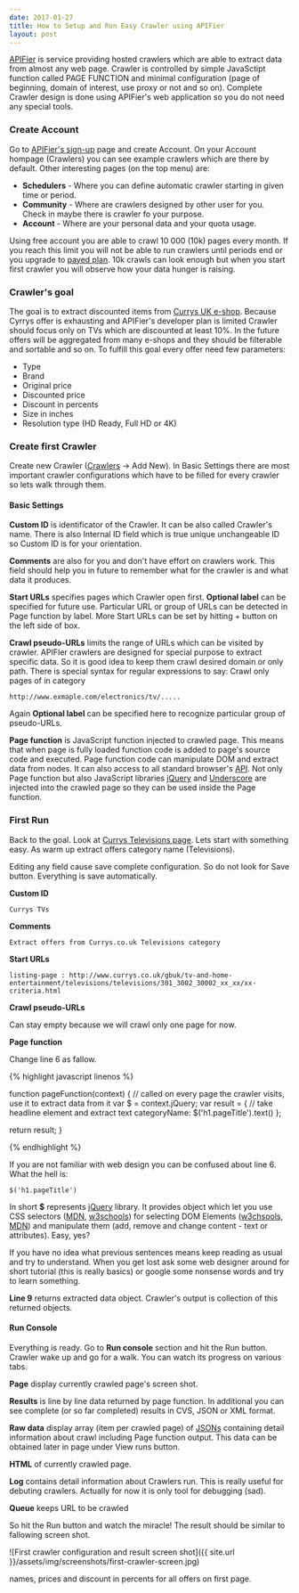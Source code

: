 ```yaml
---
date: 2017-01-27
title: How to Setup and Run Easy Crawler using APIFier
layout: post
---
```


[APIFier](http://www.apifier.com) is service providing hosted crawlers which are able to extract data from almost any web page. Crawler is controlled by simple JavaSctipt function called PAGE FUNCTION and minimal configuration (page of beginning, domain of interest, use proxy or not and so on). Complete Crawler design is done using APIFier's web application so you do not need any special tools.

### Create Account
Go to [APIFier's sign-up](https://www.apifier.com/sign-up) page and create Account. On your Account hompage (Crawlers) you can see example crawlers which are there by default. Other interesting pages (on the top menu) are:

* **Schedulers** - Where you can define automatic crawler starting in given time or period.
* **Community** - Where are crawlers designed by other user for you. Check in maybe there is crawler fo your purpose.
* **Account** - Where are your personal data and your quota usage.

Using free account you are able to crawl 10 000 (10k) pages every month. If you reach this limit you will not be able to run crawlers until periods end or you upgrade to [payed plan](https://www.apifier.com/pricing). 10k crawls can look enough but when you start first crawler you will observe how your data hunger is raising.

### Crawler's goal
The goal is to extract discounted items from [Currys UK e-shop](http://www.currys.co.uk/). Because Cyrrys offer is exhausting and APIFier's developer plan is limited Crawler should focus only on TVs which are discounted at least 10%. In the future offers will be aggregated from many e-shops and they should be filterable and sortable and so on. To fulfill this goal every offer need few parameters:
* Type
* Brand
* Original price
* Discounted price
* Discount in percents
* Size in inches
* Resolution type (HD Ready, Full HD or 4K)

### Create first Crawler
Create new Crawler ([Crawlers](https://www.apifier.com/crawlers) -> Add New). In Basic Settings there are most important crawler configurations which have to be filled for every crawler so lets walk through them.

#### Basic Settings
**Custom ID** is identificator of the Crawler. It can be also called Crawler's name. There is also Internal ID field which is true unique unchangeable ID so Custom ID is for your orientation.

**Comments** are also for you and don't have effort on crawlers work. This field should help you in future to remember what for the crawler is and what data it produces.

**Start URLs** specifies pages which Crawler open first. **Optional label** can be specified for future use. Particular URL or group of URLs can be detected in Page function by label. More Start URLs can be set by hitting + button on the left side of box.

**Crawl pseudo-URLs** limits the range of URLs which can be visited by crawler. APIFIer crawlers are designed for special purpose to extract specific data. So it is good idea to keep them crawl desired domain or only path. There is special syntax for regular expressions to say: Crawl only pages of in category

    http://www.exmaple.com/electronics/tv/.....

Again **Optional label** can be specified here to recognize particular group of pseudo-URLs.

**Page function** is JavaScript function injected to crawled page. This means that when page is fully loaded function code is added to page's source code and executed. Page function code can manipulate DOM and extract data from nodes. It can also access to all standard browser's [API](https://www.w3.org/standards/webdesign/script.html). Not only Page function but also JavaScript libraries [jQuery](https://jquery.com/) and [Underscore](http://underscorejs.org/) are injected into the crawled page so they can be used inside the Page function.

### First Run
Back to the goal. Look at [Currys Televisions page](http://www.currys.co.uk/gbuk/tv-and-home-entertainment/televisions/televisions/301_3002_30002_xx_xx/xx-criteria.html). Lets start with something easy. As warm up extract offers category name (Televisions).

Editing any field cause save complete configuration. So do not look for Save button. Everything is save automatically.

**Custom ID**

    Currys TVs

**Comments**

    Extract offers from Currys.co.uk Televisions category

**Start URLs**

    listing-page : http://www.currys.co.uk/gbuk/tv-and-home-entertainment/televisions/televisions/301_3002_30002_xx_xx/xx-criteria.html

**Crawl pseudo-URLs**    

Can stay empty because we will crawl only one page for now.

**Page function**

Change line 6 as fallow.

{% highlight javascript linenos %}

function pageFunction(context) {
  // called on every page the crawler visits, use it to extract data from it
  var $ = context.jQuery;
  var result = {
      // take headline element and extract text
      categoryName: $('h1.pageTitle').text()
  };

  return result;
}

{% endhighlight %}

If you are not familiar with web design you can be confused about line 6. What the hell is:

    $('h1.pageTitle')

In short **$** represents [jQuery](https://jquery.com/) library. It provides object which let you use CSS selectors ([MDN](https://developer.mozilla.org/en-US/docs/Learn/CSS/Introduction_to_CSS/Selectors), [w3schools](https://www.w3schools.com/cssref/css_selectors.asp)) for selecting DOM Elements ([w3chsools](https://www.w3schools.com/jsref/dom_obj_all.asp), [MDN](https://developer.mozilla.org/en-US/docs/Web/API/Element)) and manipulate them (add, remove and change content - text or attributes). Easy, yes?

If you have no idea what previous sentences means keep reading as usual and try to understand. When you get lost ask some web designer around for short tutorial (this is really basics) or google some nonsense words and try to learn something.

**Line 9** returns extracted data object. Crawler's output is collection of this returned objects.

#### Run Console
Everything is ready. Go to **Run console** section and hit the Run button. Crawler wake up and go for a walk. You can watch its progress on various tabs.

**Page** display currently crawled page's screen shot.

**Results** is line by line data returned by page function. In additional you can see complete (or so far completed) results in CVS, JSON or XML format.

**Raw data** display array (item per crawled page) of [JSONs](https://en.wikipedia.org/wiki/JSON) containing detail information about crawl including Page function output. This data can be obtained later in page under View runs button.

**HTML** of currently crawled page.

**Log** contains detail information about Crawlers run. This is really useful for debuting crawlers. Actually for now it is only tool for debugging (sad).

**Queue** keeps URL to be crawled

So hit the Run button and watch the miracle! The result should be similar to fallowing screen shot.

![First crawler configuration and result screen shot]({{ site.url }}/assets/img/screenshots/first-crawler-screen.jpg)

names, prices and discount in percents for all offers on first page.
